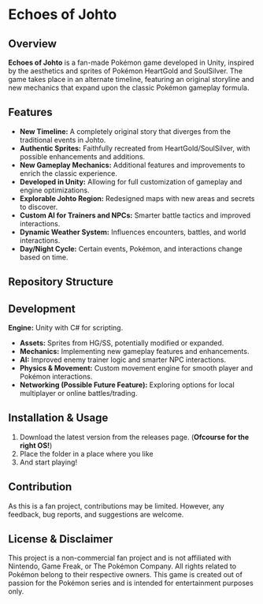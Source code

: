 # Echoes of Johto

## Overview

**Echoes of Johto** is a fan-made Pokémon game developed in Unity, inspired by the aesthetics and sprites of Pokémon HeartGold and SoulSilver. The game takes place in an alternate timeline, featuring an original storyline and new mechanics that expand upon the classic Pokémon gameplay formula.

## Features

*   **New Timeline:** A completely original story that diverges from the traditional events in Johto.
*   **Authentic Sprites:** Faithfully recreated from HeartGold/SoulSilver, with possible enhancements and additions.
*   **New Gameplay Mechanics:** Additional features and improvements to enrich the classic experience.
*    **Developed in Unity:** Allowing for full customization of gameplay and engine optimizations.
*    **Explorable Johto Region:** Redesigned maps with new areas and secrets to discover.
*    **Custom AI for Trainers and NPCs:** Smarter battle tactics and improved interactions.
*    **Dynamic Weather System:** Influences encounters, battles, and world interactions.
*   **Day/Night Cycle:** Certain events, Pokémon, and interactions change based on time.

## Repository Structure


## Development

**Engine:** Unity with C# for scripting.
*    **Assets:** Sprites from HG/SS, potentially modified or expanded.
*    **Mechanics:** Implementing new gameplay features and enhancements.
*   **AI:** Improved enemy trainer logic and smarter NPC interactions.
*    **Physics & Movement:** Custom movement engine for smooth player and Pokémon interactions.
*    **Networking (Possible Future Feature):** Exploring options for local multiplayer or online battles/trading.

## Installation & Usage

1. Download the latest version from the releases page. (**Ofcourse for the right OS!**)
2. Place the folder in a place where you like
3. And start playing!
   

## Contribution

As this is a fan project, contributions may be limited. However, any feedback, bug reports, and suggestions are welcome.

## License & Disclaimer

This project is a non-commercial fan project and is not affiliated with Nintendo, Game Freak, or The Pokémon Company. All rights related to Pokémon belong to their respective owners. This game is created out of passion for the Pokémon series and is intended for entertainment purposes only.
